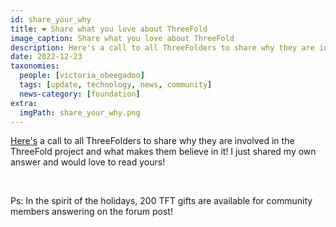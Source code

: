 ```yaml
---
id: share_your_why
title: ❤️ Share what you love about ThreeFold
image_caption: Share what you love about ThreeFold
description: Here's a call to all ThreeFolders to share why they are involved in the ThreeFold project and what makes them believe in it!
date: 2022-12-23
taxonomies:
  people: [victoria_obeegadoo]
  tags: [update, technology, news, community]
  news-category: [foundation]
extra:
  imgPath: share_your_why.png
---
```


[Here's](https://forum.threefold.io/t/end-of-year-community-challenge-my-why-personal-tft-grant/3638) a call to all ThreeFolders to share why they are involved in the ThreeFold project and what makes them believe in it! I just shared my own answer and would love to read yours!

<br/>

Ps: In the spirit of the holidays, 200 TFT gifts are available for community members answering on the forum post!
